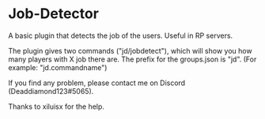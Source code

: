 # Job-Detector
A basic plugin that detects the job of the users. Useful in RP servers. 

The plugin gives two commands ("jd/jobdetect"), which will show you how many players with X job there are. The prefix for the groups.json is "jd". (For example: "jd.commandname")

If you find any problem, please contact me on Discord (Deaddiamond123#5065).

Thanks to xiluisx for the help. 
